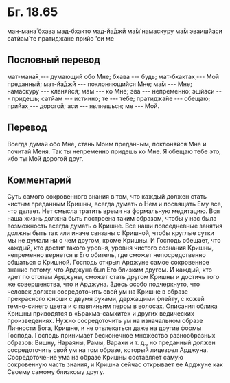 # Бг. 18.65

ман-мана̄ бхава мад-бхакто мад-йа̄джӣ ма̄м̇ намаскуру ма̄м эваишйаси сатйам̇
те пратиджа̄не прийо 'си ме

## Пословный перевод

мат-мана̄х̣ --- думающий обо Мне; бхава --- будь; мат-бхактах̣ --- Мой
преданный; мат-йа̄джӣ --- поклоняющийся Мне; ма̄м --- Мне; намаскуру ---
кланяйся; ма̄м --- ко Мне; эва --- непременно; эшйаси --- придешь; сатйам
--- истинно; те --- тебе; пратиджа̄не --- обещаю; прийах̣ --- дорогой; аси
--- являешься; ме --- Мой.

## Перевод

Всегда думай обо Мне, стань Моим преданным, поклоняйся Мне и почитай
Меня. Так ты непременно придешь ко Мне. Я обещаю тебе это, ибо ты Мой
дорогой друг.

## Комментарий

Суть самого сокровенного знания в том, что каждый должен стать чистым
преданным Кришны, всегда думать о Нем и посвящать Ему все, что делает.
Нет смысла тратить время на формальную медитацию. Вся наша жизнь должна
быть построена таким образом, чтобы у нас была возможность всегда думать
о Кришне. Все наши повседневные занятия должны быть так или иначе
связаны с Кришной, чтобы круглые сутки мы не думали ни о чем другом,
кроме Кришны. И Господь обещает, что каждый, кто достиг такого уровня,
уровня чистого сознания Кришны, непременно вернется в Его обитель, где
сможет непосредственно общаться с Кришной. Господь открыл Арджуне самое
сокровенное знание потому, что Арджуна был Его близким другом. И каждый,
кто идет по стопам Арджуны, сможет стать другом Кришны и достичь того же
совершенства, что и Арджуна. Здесь особо подчеркнуто, что человек должен
сосредоточить свой ум на Кришне в образе прекрасного юноши с двумя
руками, держащими флейту, с кожей темно-синего цвета и с павлиньим пером
в волосах. Описания облика Кришны приводятся в «Брахма-самхите» и других
ведических произведениях. Нужно сосредоточить ум на изначальном образе
Личности Бога, Кришне, и не отвлекаться даже на другие формы Господа.
Господь принимает бесконечное множество разнообразных образов: Вишну,
Нараяны, Рамы, Варахи и т. д., но преданный должен сосредоточить свой ум
на том образе, который лицезрел Арджуна. Сосредоточение ума на образе
Кришны составляет самую сокровенную часть знания, и Кришна сейчас
открывает ее Арджуне как Своему самому близкому другу.
